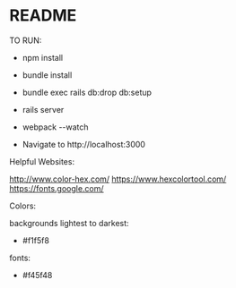 # README

TO RUN:
* npm install
* bundle install
* bundle exec rails db:drop db:setup

* rails server
* webpack --watch

* Navigate to http://localhost:3000

Helpful Websites:

http://www.color-hex.com/
https://www.hexcolortool.com/
https://fonts.google.com/

Colors:

backgrounds lightest to darkest:
* #f1f5f8

fonts:
* #f45f48
